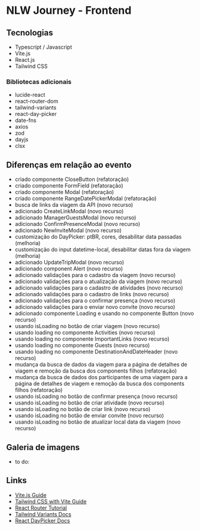 # NLW Journey - Frontend

## Tecnologias

- Typescript / Javascript
- Vite.js
- React.js
- Tailwind CSS

### Bibliotecas adicionais

- lucide-react
- react-router-dom
- tailwind-variants
- react-day-picker
- date-fns
- axios
- zod
- dayjs
- clsx

## Diferenças em relação ao evento

- criado componente CloseButton (refatoração)
- criado componente FormField (refatoração)
- criado componente Modal (refatoração)
- criado componente RangeDatePickerModal (refatoração)
- busca de links da viagem da API (novo recurso)
- adicionado CreateLinkModal (novo recurso)
- adicionado ManagerGuestsModal (novo recurso)
- adicionado ConfirmPresenceModal (novo recurso)
- adicionado NewInviteModal (novo recurso)
- customização do DayPicker: ptBR, cores, desabilitar data passadas (melhoria)
- customização do input datetime-local, desabilitar datas fora da viagem (melhoria)
- adicionado UpdateTripModal (novo recurso)
- adicionado component Alert (novo recurso)
- adicionado validações para o cadastro da viagem (novo recurso)
- adicionado validações para o atualização da viagem (novo recurso)
- adicionado validações para o cadastro de atividades (novo recurso)
- adicionado validações para o cadastro de links (novo recurso)
- adicionado validações para o confirmar presença (novo recurso)
- adicionado validações para o enviar novo convite (novo recurso)
- adicionado componente Loading e usando no componente Button (novo recurso)
- usando isLoading no botão de criar viagem (novo recurso)
- usando loading no componente Activities (novo recurso)
- usando loading no componente ImportantLinks (novo recurso)
- usando loading no componente Guests (novo recurso)
- usando loading no componente DestinationAndDateHeader (novo recurso)
- mudança da busca de dados da viagem para a página de detalhes de viagem e remoção da busca dos components filhos (refatoração)
- mudança da busca de dados dos participantes de uma viagem para a página de detalhes de viagem e remoção da busca dos components filhos (refatoração)
- usando isLoading no botão de confirmar presença (novo recurso)
- usando isLoading no botão de criar atividade (novo recurso)
- usando isLoading no botão de criar link (novo recurso)
- usando isLoading no botão de enviar convite (novo recurso)
- usando isLoading no botão de atualizar local data da viagem (novo recurso)

## Galeria de imagens

- to do:

## Links

- [Vite.js Guide](https://vitejs.dev/guide/)
- [Tailwind CSS with Vite Guide](https://tailwindcss.com/docs/guides/vite)
- [React Router Tutorial](https://reactrouter.com/en/main/start/tutorial)
- [Tailwind Variants Docs](https://www.tailwind-variants.org/docs/getting-started)
- [React DayPicker Docs](https://daypicker.dev/)

